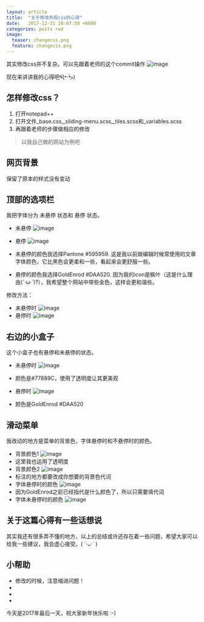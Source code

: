 ```yaml
---
layout: article
title:  "关于修改外观css的心得"
date:   2017-12-31 18:07:50 +0800
categories: posts rwd
image:
  teaser: changecss.png
  feature: changecss.png
---
```



其实修改css并不复杂。可以先跟着老师的这个commit操作
![image](https://ws1.sinaimg.cn/large/747b3f6fgy1fn00o6qc5bj216802jaa9.jpg)

现在来讲讲我的心得吧٩(•̤̀ᵕ•̤́๑)

## 怎样修改css？
1. 打开notepad++
2. 打开文件_base.css,_sliding-menu.scss,_tiles.scss和_variables.scss
3. 再跟着老师的步骤做相应的修改

>  以我自己做的网站为例吧

## 网页背景
保留了原本的样式没有变动

## 顶部的选项栏
我把字体分为 未悬停 状态和 悬停 状态。
- 未悬停
![image](https://ws1.sinaimg.cn/large/747b3f6fgy1fn027u5i16j20gw03fglj.jpg)
- 悬停
![image](https://ws1.sinaimg.cn/large/747b3f6fgy1fn0257ehydj20ir0463ye.jpg)

- 未悬停的颜色我选择Pantone #595959. 这是我以前做编辑时候常使用的文章字体颜色，它比黑色会更柔和一些，看起来会更舒服一些。
- 悬停的颜色我选择GoldEnrod #DAA520. 因为我的icon是枫叶（这是什么理由(´·ω·`)?），我希望整个网站中带些金色，这样会更和谐些。

修改方法：
- 未悬停时
![image](https://ws1.sinaimg.cn/large/747b3f6fgy1fn02n80v5rj20ex09uwel.jpg)
- 悬停时
![image](https://ws1.sinaimg.cn/large/747b3f6fgy1fn02htnfgaj20hd0fiab4.jpg)



## 右边的小盒子
这个小盒子也有悬停和未悬停的状态。
- 未悬停时
![image](https://ws1.sinaimg.cn/large/747b3f6fgy1fn03nuhyd7j20do09zglu.jpg)
- 颜色是#77889C，使用了透明度让其更美观

- 悬停时
![image](https://ws1.sinaimg.cn/large/747b3f6fgy1fn0413sfufj20hb0dqwfd.jpg)
- 颜色是GoldEnrod #DAA520

## 滑动菜单
我改动的地方是菜单的背景色，字体悬停时和不悬停时的颜色。
- 背景颜色1
![image](https://ws1.sinaimg.cn/large/747b3f6fgy1fn09s350zmj20l00gr0tr.jpg)
- 这里我也运用了透明度
- 背景颜色2
![image](https://ws1.sinaimg.cn/large/747b3f6fgy1fn09u1vndfj20je0f6aao.jpg)
- 标注的地方都要改成你想要的背景色代词
- 字体悬停时的颜色
![image](https://ws1.sinaimg.cn/large/747b3f6fgy1fn0a46uy27j20g80hu74u.jpg)
- 因为GoldEnrod之前已经指代是什么颜色了，所以只需要填代词
- 字体未悬停时的颜色
![image](https://ws1.sinaimg.cn/large/747b3f6fgy1fn0a8s61jjj20bg08rt8t.jpg)

## 关于这篇心得有一些话想说
其实我还有很多弄不懂的地方，以上的总结或许还存在着一些问题，希望大家可以给我一些建议，我会虚心接受。( ´·ᴗ·` )

## 小帮助
- 修改的时候，注意缩进问题！
- [配色手册]: http://www.uisdc.com/simplest-color-matching-guideline
- [RGB颜色值与十六进制颜色码转换工具]: http://www.sioe.cn/yingyong/yanse-rgb-16/
- [颜色对照表]: http://tool.oschina.net/commons?type=3

今天是2017年最后一天，祝大家新年快乐啦 :-)
